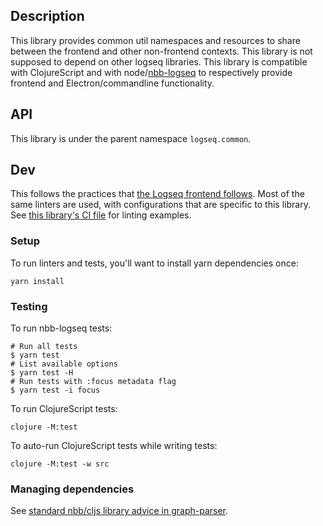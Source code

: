 ## Description

This library provides common util namespaces and resources to share between the
frontend and other non-frontend contexts. This library is not supposed to depend
on other logseq libraries. This library is compatible with ClojureScript and
with node/[nbb-logseq](https://github.com/logseq/nbb-logseq) to respectively
provide frontend and Electron/commandline functionality.


## API

This library is under the parent namespace `logseq.common`.

## Dev

This follows the practices that [the Logseq frontend
follows](/docs/dev-practices.md). Most of the same linters are used, with
configurations that are specific to this library. See [this library's CI
file](/.github/workflows/logseq-common.yml) for linting examples.

### Setup

To run linters and tests, you'll want to install yarn dependencies once:
```
yarn install
```
### Testing

To run nbb-logseq tests:

```
# Run all tests
$ yarn test
# List available options
$ yarn test -H
# Run tests with :focus metadata flag
$ yarn test -i focus
```

To run ClojureScript tests:
```
clojure -M:test
```

To auto-run ClojureScript tests while writing tests:

```
clojure -M:test -w src
```
### Managing dependencies

See [standard nbb/cljs library advice in graph-parser](/deps/graph-parser/README.md#managing-dependencies).